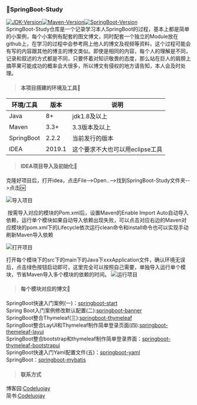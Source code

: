 ###   :triangular_flag_on_post:SpringBoot-Study
[![JDK-Version](https://img.shields.io/badge/JDK-1.8+-blue)]()[![Maven-Version](https://img.shields.io/badge/Maven-3.3+-blue)]()[![SpringBoot-Version](https://img.shields.io/badge/SpringBoot-2.2.2-blue)]()<br>
​		SpringBoot-Study仓库是一个记录学习本人SpringBoot的过程，基本上都是简单的小案例，每个小案例有配套的图文博文，同时配套一个独立的Module放在github上，在学习的过程中会参考网上他人的博文及视频等资料，这个过程可能会有写的内容跟其他的博主的博文类似。即使是相同的内容，每个人的理解是不同，记录和叙述的方式都是不同，只要怀着对知识敬畏的态度，那么站在巨人的肩膀上摘苹果可能成功的概率会大很多，所以博文有侵权的地方请告知，本人会及时处理。

> #### 本项目搭建的环境及工具🚀

| 环境/工具  | 版本   | 说明                            |
| ---------- | ------ | ------------------------------- |
| Java       | 8+     | jdk1.8及以上                    |
| Maven      | 3.3+   | 3.3版本及以上                   |
| SpringBoot | 2.2.2  | 当前发行的版本                  |
| IDEA       | 2019.1 | 这个要求不大也可以用eclipse工具 |

> #### IDEA项目导入及初始化🎫

​		克隆好项目后，打开idea，点击File-->Open..-->找到SpringBoot-Study文件夹-->点击🆗

![导入项目](https://bobi-1258060032.cos.ap-chengdu.myqcloud.com/SpringBoot-Study/SpringBoot-Study-ImportStudy.png)

​		按需导入对应的模块的Pom.xml后，设置Maven的Enable Import Auto自动导入依赖，运行单个模块如果自动导入依赖出现失败，可以点击对应右边的Maven对应模块的pom.xml下的Lifecycle依次运行clean命令和install命令也可以实现手动刷新Maven导入依赖

![打开项目](https://bobi-1258060032.cos.ap-chengdu.myqcloud.com/SpringBoot-Study/SpringBoot-Study-OpenStudy.png)

​		打开每个模块下的src下的main下的Java下xxxApplication文件，确认环境无误后，点击绿色按钮启动即可，这里完全可以按照自己需要，单独导入运行单个模块，节省Maven导入多个模块的依赖的时间。
![运行项目](https://bobi-1258060032.cos.ap-chengdu.myqcloud.com/SpringBoot-Study/SpringBoot-Study-RunStudy.png)
>#### 每个模块对应的博文🔗

SpringBoot快速入门案例(一)：[springboot-start]( https://www.cnblogs.com/codeluojay/p/12075174.html )<br>
Spring Boot入门案例修改默认配置(二):[springboot-banner](https://www.cnblogs.com/codeluojay/p/12080997.html)<br>
SpringBoot整合Thymeleaf(三):[springboot-thymeleaf](https://www.cnblogs.com/codeluojay/p/12105125.html)<br>
SpringBoot整合LayUI和Thymeleaf制作简单登录页面(四):[springboot-themeleaf-layui](https://www.cnblogs.com/codeluojay/p/12235038.html)<br>
SpringBoot整合bootstrap和thymeleaf制作简单登录界面：[springboot-thymeleaf-bootstrapui](https://www.cnblogs.com/codeluojay/p/12237611.html)<br>
SpringBoot快速入门Yaml配置文件(五)：[springboot-yaml](https://www.cnblogs.com/codeluojay/p/12387519.html)<br>
SpringBoot：[springboot-mybatis](https://www.cnblogs.com/codeluojay/p/12422570.html)
>#### 联系方式
博客园:[Codeluojay](https://www.cnblogs.com/codeluojay/)<br>
简书:[Codeluojay](https://www.jianshu.com/u/f9fc25bef75c)<br>